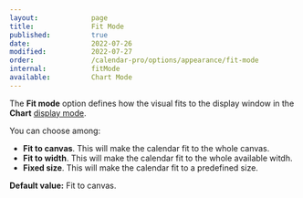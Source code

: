 ```yaml
---
layout:             page
title:              Fit Mode 
published:          true
date:               2022-07-26
modified:           2022-07-27
order:              /calendar-pro/options/appearance/fit-mode
internal:           fitMode
available:          Chart Mode
---
```

The **Fit mode** option defines how the visual fits to the display window in the **Chart** [display mode](./display-mode.md).

You can choose among:
- **Fit to canvas**. This will make the calendar fit to the whole canvas.
- **Fit to width**. This will make the calendar fit to the whole available witdh.
- **Fixed size**. This will make the calendar fit to a predefined size.

**Default value:** Fit to canvas.